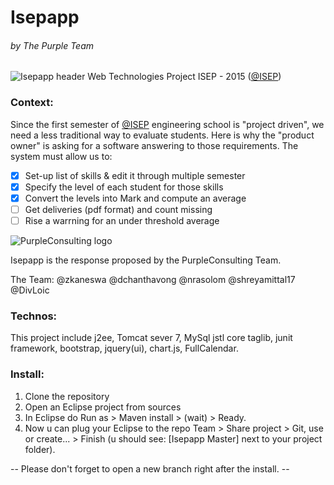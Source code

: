 # Isepapp
###### by The Purple Team
![Isepapp header](https://dl.dropboxusercontent.com/s/8xhosfp0xb0bzvm/isepapp-header.png?dl=0)
Web Technologies Project ISEP - 2015 ([@ISEP](http://www.isep.fr))

### Context:
Since the first semester of [@ISEP](https://twitter.com/Isep) engineering school is "project driven", we need a less traditional way to evaluate students. Here is why the "product owner" is asking for a software answering to those requirements.
The system must allow us to:

- [x] Set-up list of skills & edit it through multiple semester
- [x] Specify the level of each student for those skills
- [x] Convert the levels into Mark and compute an average
- [ ] Get deliveries (pdf format) and count missing
- [ ] Rise a warrning for an under threshold average

![PurpleConsulting logo](https://dl.dropboxusercontent.com/s/ritubunlz1j4b79/purplelogo.png?dl=0)

Isepapp is the response proposed by the PurpleConsulting Team.

The Team: @zkaneswa @dchanthavong @nrasolom @shreyamittal17 @DivLoic    

### Technos:
This project include j2ee, Tomcat sever 7, MySql jstl core taglib, junit framework, bootstrap, jquery(ui), chart.js, FullCalendar.

### Install:
1. Clone the repository
2. Open an Eclipse project from sources
3. In Eclipse do Run as > Maven install > (wait) > Ready.
4. Now u can plug your Eclipse to the repo Team > Share project > Git, use or create... > Finish (u should see: [Isepapp Master] next to your project folder).

-- Please don't forget to open a new branch right after the install. -- 
